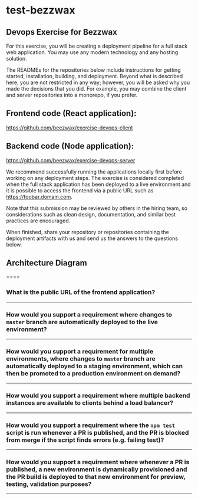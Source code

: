 # test-bezzwax
## Devops Exercise for Bezzwax

For this exercise, you will be creating a deployment pipeline for a full stack web application. You may use any modern technology and any hosting solution.

The READMEs for the repositories below include instructions for getting started, installation, building, and deployment. Beyond what is described here, you are not restricted in any way; however, you will be asked why you made the decisions that you did. For example, you may combine the client and server repositories into a monorepo, if you prefer.


## Frontend code (React application):

https://github.com/beezwax/exercise-devops-client

## Backend code (Node application):

https://github.com/beezwax/exercise-devops-server

We recommend successfully running the applications locally first before working on any deployment steps. The exercise is considered completed when the full stack application has been deployed to a live environment and it is possible to access the frontend via a public URL such as https://foobar.domain.com.

Note that this submission may be reviewed by others in the hiring team, so considerations such as clean design, documentation, and similar best practices are encouraged.

When finished, share your repository or repositories containing the deployment artifacts with us and send us the answers to the questions below.

## Architecture Diagram
====

### What is the public URL of the frontend application?

***

### How would you support a requirement where changes to `master` branch are automatically deployed to the live environment?

***

### How would you support a requirement for multiple environments, where changes to `master` branch are automatically deployed to a staging environment, which can then be promoted to a production environment on demand?

***

### How would you support a requirement where multiple backend instances are available to clients behind a load balancer?

***

### How would you support a requirement where the `npm test` script is run whenever a PR is published, and the PR is blocked from merge if the script finds errors (e.g. failing test)?

***

### How would you support a requirement where whenever a PR is published, a new environment is dynamically provisioned and the PR build is deployed to that new environment for preview, testing, validation purposes?
***
